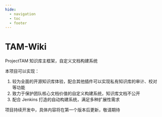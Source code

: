 ```yaml
---
hide:
  - navigation
  - toc
  - footer
---
```


# TAM-Wiki

ProjectTAM 知识库主框架，自定义文档构建系统

本项目可以实现：

1. 较为全面的开源知识库体验，配合其他插件可以实现私有知识库的审计、校对等功能
2. 致力于保护团队核心文档价值的自定义构建系统，知识库文档不公开
3. 配合 Jenkins 打造的自动构建系统，满足多种扩展性需求

项目持续开发中，具体内容将在第一个版本后更新，敬请期待
